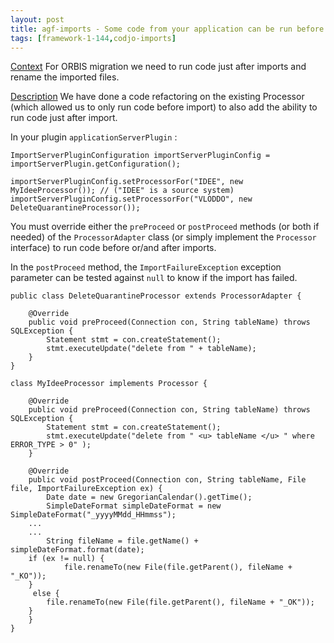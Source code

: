```yaml
---
layout: post
title: agf-imports - Some code from your application can be run before and after imports.
tags: [framework-1-144,codjo-imports]
---
```

<u>Context</u>
For ORBIS migration we need to run code just after imports and rename the imported files.


<u>Description</u>
We have done a code refactoring on the existing Processor (which allowed us to only run code before import) to also add the ability to run code just after import.

In your plugin ```applicationServerPlugin``` :
```
ImportServerPluginConfiguration importServerPluginConfig = importServerPlugin.getConfiguration();

importServerPluginConfig.setProcessorFor("IDEE", new MyIdeeProcessor()); // ("IDEE" is a source system)
importServerPluginConfig.setProcessorFor("VLODDO", new DeleteQuarantineProcessor());
```

You must override either the ```preProceed``` or ```postProceed``` methods (or both if needed) of the ```ProcessorAdapter``` class (or simply implement the ```Processor``` interface) to run code before or/and after imports.

In the ```postProceed``` method, the ```ImportFailureException``` exception parameter can be tested against ```null``` to know if the import has failed.

```
public class DeleteQuarantineProcessor extends ProcessorAdapter {

    @Override
    public void preProceed(Connection con, String tableName) throws SQLException {
        Statement stmt = con.createStatement();
        stmt.executeUpdate("delete from " + tableName);
    }    
}
```

```
class MyIdeeProcessor implements Processor {

    @Override
    public void preProceed(Connection con, String tableName) throws SQLException {
        Statement stmt = con.createStatement();
        stmt.executeUpdate("delete from " <u> tableName </u> " where ERROR_TYPE > 0" );
    }

    @Override
    public void postProceed(Connection con, String tableName, File file, ImportFailureException ex) {
        Date date = new GregorianCalendar().getTime();
        SimpleDateFormat simpleDateFormat = new SimpleDateFormat("_yyyyMMdd_HHmmss");
	...
	...
        String fileName = file.getName() + simpleDateFormat.format(date);
	if (ex != null) {
            file.renameTo(new File(file.getParent(), fileName + "_KO"));
	}
	 else {
	    file.renameTo(new File(file.getParent(), fileName + "_OK"));
	}
    }
}
```

